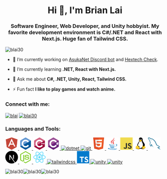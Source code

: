 <h1 align="center">Hi 👋, I'm Brian Lai</h1>
<h3 align="center">Software Engineer, Web Developer, and Unity hobbyist. My favorite development environment is C#/.NET and React with Next.js. Huge fan of Tailwind CSS.</h3>

<p align="left">
  <img src="https://komarev.com/ghpvc/?username=blai30&label=Profile%20views&color=0e75b6&style=flat" alt="blai30" />
</p>

- 🔭 I’m currently working on [AsukaNet Discord bot](https://github.com/blai30/AsukaNet) and [Hextech Check](https://github.com/blai30/hextech-check).

- 🌱 I’m currently learning **.NET, React with Next.js.**

- 💬 Ask me about **C#, .NET, Unity, React, Tailwind CSS.**

- ⚡ Fun fact **I like to play games and watch anime.**

<h3 align="left">Connect with me:</h3>
<p align="left">
<a href="https://linkedin.com/in/blai" target="blank"><img align="center" src="https://cdn.jsdelivr.net/npm/simple-icons@3.0.1/icons/linkedin.svg" alt="blai" height="30" width="40" /></a>
<a href="https://www.leetcode.com/blai30" target="blank"><img align="center" src="https://cdn.jsdelivr.net/npm/simple-icons@3.0.1/icons/leetcode.svg" alt="blai30" height="30" width="40" /></a>
</p>

<h3 align="left">Languages and Tools:</h3>
<p align="left">
  <a href="https://angular.io" target="_blank">
    <img src="https://raw.githubusercontent.com/devicons/devicon/master/icons/angularjs/angularjs-plain.svg" alt="angularjs" width="40" height="40" />
  </a>
  <a href="https://www.cprogramming.com/" target="_blank">
    <img src="https://raw.githubusercontent.com/devicons/devicon/master/icons/c/c-original.svg" alt="c" width="40" height="40" />
  </a>
  <a href="https://www.w3schools.com/cpp/" target="_blank">
    <img src="https://raw.githubusercontent.com/devicons/devicon/master/icons/cplusplus/cplusplus-original.svg" alt="cplusplus" width="40" height="40" />
  </a>
  <a href="https://www.w3schools.com/cs/" target="_blank">
    <img src="https://raw.githubusercontent.com/devicons/devicon/master/icons/csharp/csharp-original.svg" alt="csharp" width="40" height="40" />
  </a>
  <a href="https://dotnet.microsoft.com/" target="_blank">
    <img src="https://raw.githubusercontent.com/dotnet/brand/main/logo/dotnet-logo.svg" alt="dotnet" width="40" height="40" />
  </a>
  <a href="https://git-scm.com/" target="_blank">
    <img src="https://www.vectorlogo.zone/logos/git-scm/git-scm-icon.svg" alt="git" width="40" height="40" />
  </a>
  <a href="https://www.w3.org/html/" target="_blank">
    <img src="https://raw.githubusercontent.com/devicons/devicon/master/icons/html5/html5-original.svg" alt="html5" width="40" height="40" />
  </a>
  <a href="https://www.java.com" target="_blank">
    <img src="https://raw.githubusercontent.com/devicons/devicon/master/icons/java/java-original.svg" alt="java" width="40" height="40" />
  </a>
  <a href="https://developer.mozilla.org/en-US/docs/Web/JavaScript" target="_blank">
    <img src="https://raw.githubusercontent.com/devicons/devicon/master/icons/javascript/javascript-original.svg" alt="javascript" width="40" height="40" />
  </a>
  <a href="https://www.linux.org/" target="_blank">
    <img src="https://raw.githubusercontent.com/devicons/devicon/master/icons/linux/linux-original.svg" alt="linux" width="40" height="40" />
  </a>
  <a href="https://www.mysql.com/" target="_blank">
    <img src="https://raw.githubusercontent.com/devicons/devicon/master/icons/mysql/mysql-original.svg" alt="mysql" width="40" height="40" />
  </a>
  <a href="https://nextjs.org/" target="_blank">
    <img src="https://raw.githubusercontent.com/devicons/devicon/master/icons/nextjs/nextjs-original.svg" alt="nextjs" width="40" height="40" />
  </a>
  <a href="https://nodejs.org" target="_blank">
    <img src="https://raw.githubusercontent.com/devicons/devicon/master/icons/nodejs/nodejs-original.svg" alt="nodejs" width="40" height="40" />
  </a>
  <a href="https://reactjs.org/" target="_blank">
    <img src="https://raw.githubusercontent.com/devicons/devicon/master/icons/react/react-original.svg" alt="react" width="40" height="40" />
  </a>
  <a href="https://tailwindcss.com/" target="_blank">
    <img src="https://cdn.jsdelivr.net/gh/devicons/devicon/icons/tailwindcss/tailwindcss-plain.svg" alt="tailwindcss" width="40" height="40" />
  </a>
  <a href="https://www.typescriptlang.org/" target="_blank">
    <img src="https://raw.githubusercontent.com/devicons/devicon/master/icons/typescript/typescript-original.svg" alt="typescript" width="40" height="40" />
  </a>
  <a href="https://unity.com/#gh-light-mode-only" target="_blank">
    <img src="https://raw.githubusercontent.com/blai30/blai30.github.io/master/public/logos/unity-positive.svg" alt="unity" width="40" height="40" />
  </a>
  <a href="https://unity.com/#gh-dark-mode-only" target="_blank">
    <img src="https://raw.githubusercontent.com/blai30/blai30.github.io/master/public/logos/unity-negative.svg" alt="unity" width="40" height="40" />
  </a>
</p>

<img align="left" src="https://github-readme-stats.vercel.app/api/top-langs?username=blai30&show_icons=true&locale=en&layout=compact&theme=dark" alt="blai30" />
<img align="left" src="https://github-readme-stats.vercel.app/api?username=blai30&show_icons=true&locale=en&theme=dark" alt="blai30" />
<img align="left" src="https://github-readme-streak-stats.herokuapp.com/?user=blai30&theme=dark" alt="blai30" />
